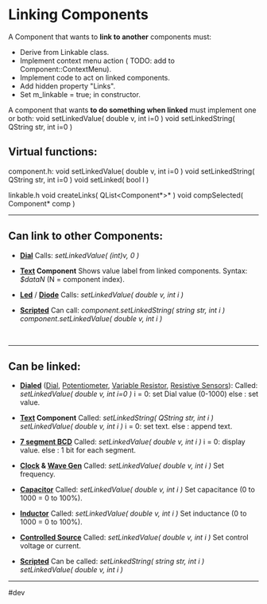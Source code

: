 # Linking Components

A Component that wants to **link to another** components must:
- Derive from Linkable class.
- Implement context menu action ( TODO: add to Component::ContextMenu).
- Implement code to act on linked components.
- Add hidden property "Links".
- Set m_linkable = true; in constructor.

A component that wants **to do something when linked** must implement one or both:
void setLinkedValue( double v, int i=0 )
void setLinkedString( QString str, int i=0 )
<br>

## Virtual functions:

component.h:
void setLinkedValue( double v, int i=0 )
void setLinkedString( QString str, int i=0 )
void setLinked( bool l )

linkable.h
void createLinks( QList<Component*>* )
void compSelected( Component* comp )

---

## Can link to other Components:

- **[Dial](../1-Circuit/Components/11-Other/Dial)**
    Calls: 
    *setLinkedValue( (int)v, 0 )*

- **[Text](../1-Circuit/Components/10-Graphical/Text) Component**
    Shows value label from linked components.
    Syntax: *$dataN*   (N = component index).

- **[Led](../1-Circuit/Components/06-Outputs/1-Leds/Led)** / **[Diode](../1-Circuit/Components/05-Active/1-Rectifiers/Diode)**
    Calls: 
    *setLinkedValue( double v, int i )*

- **[Scripted](../1-Circuit/Components/Modular%20Components/Scripted/Scripted)**
    Can call:
    *component.setLinkedString( string str, int i )*
    *component.setLinkedValue( double v, int i )*
<br>

---

## Can be linked:

- **[Dialed](../1-Circuit/Components/Dialed)** ([Dial](../1-Circuit/Components/11-Other/Dial), [Potentiometer](../1-Circuit/Components/04-Passive/1-Resistors/Potentiometer), [Variable Resistor](../1-Circuit/Components/04-Passive/1-Resistors/Variable%20Resistor), [Resistive Sensors](../1-Circuit/Components/04-Passive/2-Resistive%20Sensors/Resistive%20Sensors)):
    Called:
    *setLinkedValue( double v, int i=0 )*
    i = 0: set Dial value (0-1000)
    else : set value.

- **[Text](../1-Circuit/Components/10-Graphical/Text) Component**
    Called:
    *setLinkedString( QString str, int i )*
    *setLinkedValue( double v, int i )*
    i = 0: set text.
    else : append text.

- **[7 segment BCD](../1-Circuit/Components/08-Logic/5-Other%20Logic/7%20segment%20BCD)**
    Called:
    *setLinkedValue( double v, int i )*
    i = 0: display value.
    else : 1 bit for each segment.

- **[Clock](../1-Circuit/Components/02-Sources/Clock) & [Wave Gen](../1-Circuit/Components/02-Sources/Wave%20Gen)**
    Called:
    *setLinkedValue( double v, int i )*
    Set frequency.

- **[Capacitor](../1-Circuit/Components/04-Passive/3-Reactive/Capacitor)**
    Called:
    *setLinkedValue( double v, int i )*
    Set capacitance (0 to 1000 = 0 to 100%).

- **[Inductor](../1-Circuit/Components/04-Passive/3-Reactive/Inductor)**
    Called:
    *setLinkedValue( double v, int i )*
    Set inductance (0 to 1000 = 0 to 100%).

- **[Controlled Source](../1-Circuit/Components/02-Sources/Controlled%20Source)**
    Called:
    *setLinkedValue( double v, int i )*
    Set control voltage or current.

- **[Scripted](../1-Circuit/Components/Modular%20Components/Scripted/Scripted)**
    Can be called:
    *setLinkedString( string str, int i )*
    *setLinkedValue( double v, int i )*

---

#dev